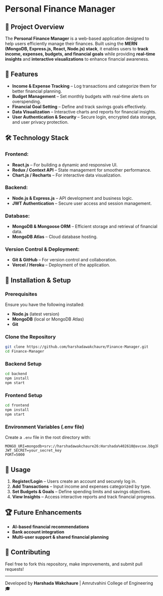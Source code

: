 # Personal Finance Manager

## 📌 Project Overview
The **Personal Finance Manager** is a web-based application designed to help users efficiently manage their finances. Built using the **MERN (MongoDB, Express.js, React, Node.js) stack**, it enables users to **track income, expenses, budgets, and financial goals** while providing **real-time insights** and **interactive visualizations** to enhance financial awareness.

## 🚀 Features
- **Income & Expense Tracking** – Log transactions and categorize them for better financial planning.
- **Budget Management** – Set monthly budgets with real-time alerts on overspending.
- **Financial Goal Setting** – Define and track savings goals effectively.
- **Data Visualization** – Interactive charts and reports for financial insights.
- **User Authentication & Security** – Secure login, encrypted data storage, and user privacy protection.

## 🛠️ Technology Stack
### **Frontend:**
- **React.js** – For building a dynamic and responsive UI.
- **Redux / Context API** – State management for smoother performance.
- **Chart.js / Recharts** – For interactive data visualization.

### **Backend:**
- **Node.js & Express.js** – API development and business logic.
- **JWT Authentication** – Secure user access and session management.

### **Database:**
- **MongoDB & Mongoose ORM** – Efficient storage and retrieval of financial data.
- **MongoDB Atlas** – Cloud database hosting.

### **Version Control & Deployment:**
- **Git & GitHub** – For version control and collaboration.
- **Vercel / Heroku** – Deployment of the application.

## 📖 Installation & Setup
### **Prerequisites**
Ensure you have the following installed:
- **Node.js** (latest version)
- **MongoDB** (local or MongoDB Atlas)
- **Git**

### **Clone the Repository**
```sh
git clone https://github.com/harshadawakchaure/Finance-Manager.git
cd Finance-Manager
```

### **Backend Setup**
```sh
cd backend
npm install
npm start
```

### **Frontend Setup**
```sh
cd frontend
npm install
npm start
```

### **Environment Variables (.env file)**
Create a `.env` file in the root directory with:
```env
MONGO_URI=mongodb+srv://harshadawakchaure26:Harshada%402610@avcoe.bbg3k.mongodb.net/FinManagerApp
JWT_SECRET=your_secret_key
PORT=5000
```

## 🎯 Usage
1. **Register/Login** – Users create an account and securely log in.
2. **Add Transactions** – Input income and expenses categorized by type.
3. **Set Budgets & Goals** – Define spending limits and savings objectives.
4. **View Insights** – Access interactive reports and track financial progress.

## 🏆 Future Enhancements
- **AI-based financial recommendations**
- **Bank account integration**
- **Multi-user support & shared financial planning**

## 🤝 Contributing
Feel free to fork this repository, make improvements, and submit pull requests!


---
Developed by **Harshada Wakchaure** | Amrutvahini College of Engineering 🎓

